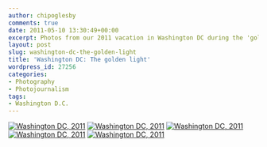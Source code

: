```yaml
---
author: chipoglesby
comments: true
date: 2011-05-10 13:30:49+00:00
excerpt: Photos from our 2011 vacation in Washington DC during the 'golden light'
layout: post
slug: washington-dc-the-golden-light
title: 'Washington DC: The golden light'
wordpress_id: 27256
categories:
- Photography
- Photojournalism
tags:
- Washington D.C.
---
```


[![Washington DC, 2011](http://farm4.static.flickr.com/3454/5701905245_664923234b.jpg)](http://www.flickr.com/photos/chipoglesby/5701905245/)
[![Washington DC, 2011](http://farm3.static.flickr.com/2168/5701907651_2cac439629.jpg)](http://www.flickr.com/photos/chipoglesby/5701907651/)
[![Washington DC, 2011](http://farm4.static.flickr.com/3631/5701911273_7619094fd3.jpg)](http://www.flickr.com/photos/chipoglesby/5701911273/)
[![Washington DC, 2011](http://farm4.static.flickr.com/3233/5702498926_1e00846acf.jpg)](http://www.flickr.com/photos/chipoglesby/5702498926/)
[![Washington DC, 2011](http://farm6.static.flickr.com/5229/5702501826_dbe8f728a3.jpg)](http://www.flickr.com/photos/chipoglesby/5702501826/)
